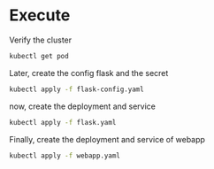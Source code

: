 # Execute
Verify the cluster
```bash
kubectl get pod
```

Later, create the config flask and the secret

```bash
kubectl apply -f flask-config.yaml
```
now, create the deployment and service 
```bash
kubectl apply -f flask.yaml
```

Finally, create the deployment and service of webapp
```bash
kubectl apply -f webapp.yaml
```
